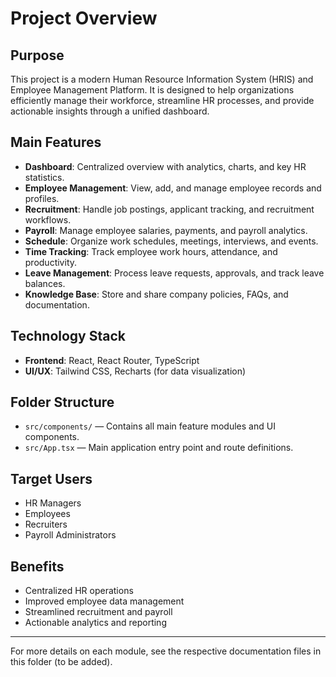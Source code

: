 # Project Overview

## Purpose
This project is a modern Human Resource Information System (HRIS) and Employee Management Platform. It is designed to help organizations efficiently manage their workforce, streamline HR processes, and provide actionable insights through a unified dashboard.

## Main Features
- **Dashboard**: Centralized overview with analytics, charts, and key HR statistics.
- **Employee Management**: View, add, and manage employee records and profiles.
- **Recruitment**: Handle job postings, applicant tracking, and recruitment workflows.
- **Payroll**: Manage employee salaries, payments, and payroll analytics.
- **Schedule**: Organize work schedules, meetings, interviews, and events.
- **Time Tracking**: Track employee work hours, attendance, and productivity.
- **Leave Management**: Process leave requests, approvals, and track leave balances.
- **Knowledge Base**: Store and share company policies, FAQs, and documentation.

## Technology Stack
- **Frontend**: React, React Router, TypeScript
- **UI/UX**: Tailwind CSS, Recharts (for data visualization)

## Folder Structure
- `src/components/` — Contains all main feature modules and UI components.
- `src/App.tsx` — Main application entry point and route definitions.

## Target Users
- HR Managers
- Employees
- Recruiters
- Payroll Administrators

## Benefits
- Centralized HR operations
- Improved employee data management
- Streamlined recruitment and payroll
- Actionable analytics and reporting

---

For more details on each module, see the respective documentation files in this folder (to be added). 